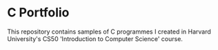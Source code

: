 # C Portfolio

This repository contains samples of C programmes I created in Harvard University's CS50 'Introduction to Computer Science' course.
